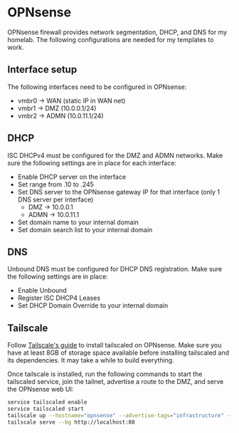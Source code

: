 # OPNsense

OPNsense firewall provides network segmentation, DHCP, and DNS for my homelab. The following configurations are needed for my templates to work.

## Interface setup

The following interfaces need to be configured in OPNsense:

* vmbr0 -> WAN (static IP in WAN net)
* vmbr1 -> DMZ (10.0.0.1/24)
* vmbr2 -> ADMN (10.0.11.1/24)

## DHCP

ISC DHCPv4 must be configured for the DMZ and ADMN networks. Make sure the following settings are in place for each interface:

* Enable DHCP server on the interface
* Set range from .10 to .245
* Set DNS server to the OPNsense gateway IP for that interface (only 1 DNS server per interface)
    * DMZ -> 10.0.0.1
    * ADMN -> 10.0.11.1
* Set domain name to your internal domain
* Set domain search list to your internal domain

## DNS

Unbound DNS must be configured for DHCP DNS registration. Make sure the following settings are in place:

* Enable Unbound
* Register ISC DHCP4 Leases
* Set DHCP Domain Override to your internal domain

## Tailscale

Follow [Tailscale's guide](https://tailscale.com/kb/1097/install-opnsense) to install tailscaled on OPNsense. Make sure you have at least 8GB of storage space available before installing tailscaled and its dependencies. It may take a while to build everything.

Once tailscale is installed, run the following commands to start the tailscaled service, join the tailnet, advertise a route to the DMZ, and serve the OPNsense web UI:

```bash
service tailscaled enable
service tailscaled start
tailscale up --hostname="opnsense" --advertise-tags="infrastructure" --advertise-routes="10.0.0.0/24"
tailscale serve --bg http://localhost:80
```
